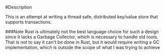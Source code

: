 #Description

This is an attempt at writing a thread safe, distributed key/value store that supports transactions.

###Note
Rust is ultimately not the best
language choice for such a design since it lacks a Garbage Collector, which is necessary to handle old roots. That is not to say it can't
be done in Rust, but it would require writing a GC implementation, which is outside the scope of what I was trying to achieve
